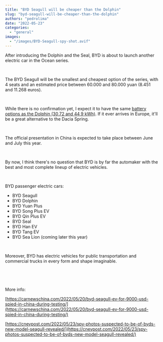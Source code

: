 ```yaml
---
title: "BYD Seagull will be cheaper than the Dolphin"
slug: "byd-seagull-will-be-cheaper-than-the-dolphin"
authors: "pedrolima"
date: "2022-05-23"
categories: 
  - "general"
images: 
  - "/images/BYD-Seagull-spy-shot.avif"
---
```


After introducing the Dolphin and the Seal, BYD is about to launch another electric car in the Ocean series.

 

The BYD Seagull will be the smallest and cheapest option of the series, with 4 seats and an estimated price between 60.000 and 80.000 yuan (8.451 and 11.268 euros).

 

While there is no confirmation yet, I expect it to have the same [battery options as the Dolphin (30,72 and 44,9 kWh)](/2022/05/18/batteries-of-the-byd-dolphin-in-detail/). If it ever arrives in Europe, it'll be a great alternative to the Dacia Spring.

 

The official presentation in China is expected to take place between June and July this year.

 

By now, I think there's no question that BYD is by far the automaker with the best and most complete lineup of electric vehicles.

 

BYD passenger electric cars:

- BYD Seagull
- BYD Dolphin
- BYD Yuan Plus
- BYD Song Plus EV
- BYD Qin Plus EV
- BYD Seal
- BYD Han EV
- BYD Tang EV
- BYD Sea Lion (coming later this year)

 

Moreover, BYD has electric vehicles for public transportation and commercial trucks in every form and shape imaginable.

 

 

More info:

[https://carnewschina.com/2022/05/20/byd-seagull-ev-for-9000-usd-spied-in-china-during-testing/](https://carnewschina.com/2022/05/20/byd-seagull-ev-for-9000-usd-spied-in-china-during-testing/)

[https://cnevpost.com/2022/05/23/spy-photos-suspected-to-be-of-byds-new-model-seagull-revealed/](https://cnevpost.com/2022/05/23/spy-photos-suspected-to-be-of-byds-new-model-seagull-revealed/)
